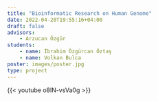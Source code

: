 ```yaml
---
title: "Bioinformatic Research on Human Genome"
date: 2022-04-20T19:55:16+04:00
draft: false
advisors: 
    - Arzucan Özgür
students: 
    - name: İbrahim Özgürcan Öztaş
    - name: Volkan Bulca
poster: images/poster.jpg
type: project
---
```


{{< youtube o8lN-vsVa0g >}}
